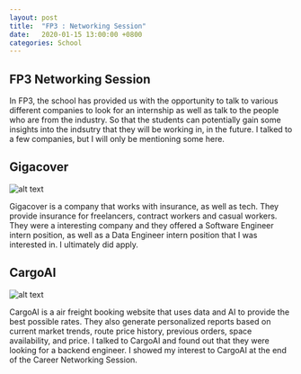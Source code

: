 ```yaml
---
layout: post
title:  "FP3 : Networking Session"
date:   2020-01-15 13:00:00 +0800
categories: School
---
```


## FP3 Networking Session
In FP3, the school has provided us with the opportunity to talk to various different companies to look for an internship as well as talk to the people who are from the industry. So that the students can potentially gain some insights into the indsutry that they will be working in, in the future. I talked to a few companies, but I will only be mentioning some here.

## Gigacover
![alt text](https://www.gigacover.com/img/logos/gc.logo.name.png "Gigacover")

Gigacover is a company that works with insurance, as well as tech. They provide insurance for freelancers, contract workers and casual workers. They were a interesting company and they offered a Software Engineer intern position, as well as a Data Engineer intern position that I was interested in. I ultimately did apply.

## CargoAI
![alt text](https://cargoai.co/wp-content/uploads/2019/07/cargoaiwebsitelogo-5-300x81.png "CargoAI")

CargoAI is a air freight booking website that uses data and AI to provide the best possible rates. They also generate personalized reports based on current market trends, route price history, previous orders, space availability, and price. I talked to CargoAI and found out that they were looking for a backend engineer. I showed my interest to CargoAI at the end of the Career Networking Session.